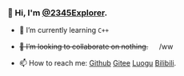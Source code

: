 ### 👋 Hi, I'm [@2345Explorer](https://github.com/2345Explorer).

<!--
**2345Explorer/2345Explorer** is a ✨ _special_ ✨ repository because its `README.md` (this file) appears on your GitHub profile.-->

- 🌱 I’m currently learning `C++`
 
- ~~👯 I’m looking to collaborate on nothing.~~ 　 /ww

- 📫 How to reach me: [Github](https://github.com/2345Explorer) [Gitee](https://gitee.com/Explorer2345) [Luogu](https://www.luogu.com.cn/user/243534) [Bilibili](https://space.bilibili.com/390255859).
